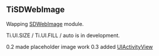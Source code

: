 ## TiSDWebImage

Wapping [SDWebImage](https://github.com/rs/SDWebImage) module.

Ti.UI.SIZE / Ti.UI.FILL / auto is in development.

0.2 made placeholder image work
0.3 added [UIActivityView](https://github.com/JJSaccolo/UIActivityIndicator-for-SDWebImage)
